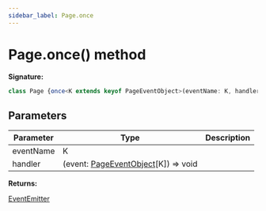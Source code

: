 ```yaml
---
sidebar_label: Page.once
---
```

# Page.once() method

**Signature:**

```typescript
class Page {once<K extends keyof PageEventObject>(eventName: K, handler: (event: PageEventObject[K]) => void): EventEmitter;}
```

## Parameters

|  Parameter | Type | Description |
|  --- | --- | --- |
|  eventName | K |  |
|  handler | (event: [PageEventObject](./puppeteer.pageeventobject.md)\[K\]) =&gt; void |  |

**Returns:**

[EventEmitter](./puppeteer.eventemitter.md)

